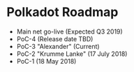 # Polkadot Roadmap

* Main net go-live (Expected Q3 2019)
* PoC-4 (Release date TBD)
* PoC-3 "Alexander" (Current)
* PoC-2 "Krumme Lanke" (17 July 2018)
* PoC-1 (18 May 2018)